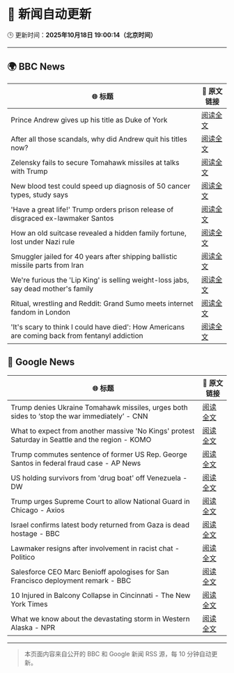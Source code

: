 # 🧠 新闻自动更新

🕒 更新时间：**2025年10月18日 19:00:14（北京时间）**

---

## 🌍 BBC News

| 🌐 标题 | 🔗 原文链接 |
|--------|-------------|
| Prince Andrew gives up his title as Duke of York | [阅读全文](https://www.bbc.com/news/articles/cgqlyw9g7weo?at_medium=RSS&at_campaign=rss) |
| After all those scandals, why did Andrew quit his titles now? | [阅读全文](https://www.bbc.com/news/articles/c3ep8gd1qv3o?at_medium=RSS&at_campaign=rss) |
| Zelensky fails to secure Tomahawk missiles at talks with Trump | [阅读全文](https://www.bbc.com/news/articles/c93dqew8l3xo?at_medium=RSS&at_campaign=rss) |
| New blood test could speed up diagnosis of 50 cancer types, study says | [阅读全文](https://www.bbc.com/news/articles/c205g21n1zzo?at_medium=RSS&at_campaign=rss) |
| 'Have a great life!' Trump orders prison release of disgraced ex-lawmaker Santos | [阅读全文](https://www.bbc.com/news/articles/cy5q3439xpqo?at_medium=RSS&at_campaign=rss) |
| How an old suitcase revealed a hidden family fortune, lost under Nazi rule | [阅读全文](https://www.bbc.com/news/articles/c33pvlez6yjo?at_medium=RSS&at_campaign=rss) |
| Smuggler jailed for 40 years after shipping ballistic missile parts from Iran | [阅读全文](https://www.bbc.com/news/articles/cwy534vw28go?at_medium=RSS&at_campaign=rss) |
| We're furious the 'Lip King' is selling weight-loss jabs, say dead mother's family | [阅读全文](https://www.bbc.com/news/articles/c4gk0w95jyjo?at_medium=RSS&at_campaign=rss) |
| Ritual, wrestling and Reddit: Grand Sumo meets internet fandom in London | [阅读全文](https://www.bbc.com/news/articles/c4gw7009342o?at_medium=RSS&at_campaign=rss) |
| 'It's scary to think I could have died': How Americans are coming back from fentanyl addiction | [阅读全文](https://www.bbc.com/news/articles/cm2e471159vo?at_medium=RSS&at_campaign=rss) |

## 📰 Google News

| 🌐 标题 | 🔗 原文链接 |
|--------|-------------|
| Trump denies Ukraine Tomahawk missiles, urges both sides to ‘stop the war immediately’ - CNN | [阅读全文](https://news.google.com/rss/articles/CBMilAFBVV95cUxQUTJqMUlicG5kMG04OHJrY0FFQjhvbXNqOGtQNEt2bWVlc0E1d1lTSWFMZEtqdVpfa0pKVGR2LW9NMm9JOFVabzJKaVFYSWpNUUc4UjM5S1hIb043UzFvajg0T1RSMDQ2MGZBUUdjaF9HV2ItMDRGaHVyWVBsRmNoSXhKLUFOelUzRFBpQXhjNnJad1RO?oc=5) |
| What to expect from another massive 'No Kings' protest Saturday in Seattle and the region - KOMO | [阅读全文](https://news.google.com/rss/articles/CBMiigJBVV95cUxQYlNyU1ZWdHZ2dTI5S0dra3pmSU9jMDcxRGs0T3NEc2doQ3JhUjdyVTVWV2JwMWFMT3Fta3UzMWs3SkhhVk9odHZMZG1GMGVuUC1fUEloYmxacGZNM253b0ZuOWN6bXVtQVZVRkUzSHBfM3B5S3JRc3JsS0JyTGFUX1BHbG5jMFM2MlI1c1VIZnkxM1ZNNklERnJJdEVVTnV0aml2di1Sb0czVlhka3FCNkY3U09HQkxHSllxQ2RRYUhrdGJTaXh1VjltUUxUMTFlS1ZkRWpYNjlzaldIM3M0LTR6ZXlwUEgxaWVVQS1PdjNmT2Nidkx1WGhvM0VqMWxJTHo0NEt6ZS1WQQ?oc=5) |
| Trump commutes sentence of former US Rep. George Santos in federal fraud case - AP News | [阅读全文](https://news.google.com/rss/articles/CBMinwFBVV95cUxOZzUxMDJLeDNsOG0xZEVEOThvY0lOM0U4WHA0dlNXZlFSbUp3LU9uc2k1cGNhRGR5M1RlSTJ5T3lCRWctaHAxMzRET2JCVnZpaXhpbWthMlZsTklvaXd1YS1UVlJKX1dNQllfMmFCOXhFMTdGQlpXamRTT0ljRE85OERkU0dBVkJPcktULURHYXZtTEx2S25ITzJFZTQzTXM?oc=5) |
| US holding survivors from 'drug boat' off Venezuela - DW | [阅读全文](https://news.google.com/rss/articles/CBMiigFBVV95cUxOWUVFLUhUR2pKM2pIMXFFSVFoMlE0bWpNbm1NSVJtR1JHMElkR0xuZG4zSlNscVdMeExJREdydXV4dE5yd2FaSzdUQ3FKSE5mTmhrdW9QSlhETTU5a2R4YkdNNUtpMk1WQi1kUGg2RGQ0aW8zVURsVG0yNXBpWkN4S1JKWE5tZ0JvdGc?oc=5) |
| Trump urges Supreme Court to allow National Guard in Chicago - Axios | [阅读全文](https://news.google.com/rss/articles/CBMigAFBVV95cUxON1plVjltODU4aDVZOFlTbkZRNk1kODlHbk5Tc1Y4RXRXc1lqT09sdDNWRjRXWlRnYklNWjdTYW9iaHcwTXJHT0c4V1hmS0o0WHNHYVFrcnlwRWxNODctbkFxcmprOVQweWZXbG1hWmQ5aVVuZzZ3LTBLazNDcE8yTA?oc=5) |
| Israel confirms latest body returned from Gaza is dead hostage - BBC | [阅读全文](https://news.google.com/rss/articles/CBMiWkFVX3lxTE1UUFd3cVFBVk9ybHBxa2k4aGhiQmJRNXJMR3BXNkE3cUgyTGhGTFp4d1Yyai1BakJGTEo0VDRUby1ncnE1VDZlZzhhc0lMQlZ6ZDItNThseWhNUdIBX0FVX3lxTE5iNjVnNGZ1MTM3eTFVT013OHlPTUlYeGZURmJtNjR1eUN6eHQ1SThOU3ZXNTRaVU5LdWJHYjJpMEM1QTY1Sno5SDB4NXRxVU1wY1RwMERlbGlsekN3UVhF?oc=5) |
| Lawmaker resigns after involvement in racist chat - Politico | [阅读全文](https://news.google.com/rss/articles/CBMioAFBVV95cUxOREZVc1laWU1lT3ZrSFBzRWp5dExsVVZNRnZwMzhSV2JPUHV6d3FNYmxOaEJTRnZYV1IxMm5lVDlzZFYzNFcxaW5VcUhVV2xPTTl6NkJYdEdaVkZ0WFJ2UW14Mjl1ajMwenZqNEJQNnBjUTkxTk00cmRRcUl5ejlqS21TUWVUX1g1eHZ5ai1mT3lDRnVXeEVTZ2ZUa0JvUGZ4?oc=5) |
| Salesforce CEO Marc Benioff apologises for San Francisco deployment remark - BBC | [阅读全文](https://news.google.com/rss/articles/CBMiWkFVX3lxTE80WEs2LUZ3TzFNd0hFM2VtejN0Vm5pOTlJblp1R0dzbXcxZHJuU3ZWQnVYcGJ1WG5ucV9vaERIb0s4TkItTElrUzBLcnVOUlQzZDZYQ3FkQnp3UdIBX0FVX3lxTE9rVEttc2lOc19DWllKc2pXbDZYU19KTl83NnNWNnJYSjBMelh3TXFiVnJjeXRrT0tMV0RqT2JjMzJZYzRFQkJWeXhnY2pHMVViZEltQ0lkS1JvZ1dVOUtV?oc=5) |
| 10 Injured in Balcony Collapse in Cincinnati - The New York Times | [阅读全文](https://news.google.com/rss/articles/CBMiekFVX3lxTFBtWHphYWp5aVVycHdwdUxRSVhibDNIRzdjLVEwZG53ODlXWlAzRGp1MUpqUVdQbHZIZ1VqYzcyakhRVnFMS1dfR2RDVkg4dW5POC0tWGZxcXVsS0Q0X2JWR3VrMWhrbjJveWVQRHFtQmowYUpqVTl5NFRB?oc=5) |
| What we know about the devastating storm in Western Alaska - NPR | [阅读全文](https://news.google.com/rss/articles/CBMiswFBVV95cUxNVTROYjJhM25lRmlNc0pIZkNGTFpwZUx0ek5wRXJ0YnF5UnVrTWl3N2lDOXRuQ3E1Qk41YVRTVUxlXzFMT3h1OFhLUlJqMEhmbHJrWHJkT2Njd09ITXg2eXB6NXNkYmU1dWY2SGlKWDI1cjRaZFFDR3hUQ19zQXo3cmVsczY5X2MyeFNsSExTd283SjJQVEFNbG52SzZiZGltTzQ2cGlKRWx6MmNxSnlNbXZNdw?oc=5) |

---
> 本页面内容来自公开的 BBC 和 Google 新闻 RSS 源，每 10 分钟自动更新。
